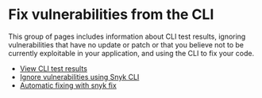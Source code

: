 # Fix vulnerabilities from the CLI

This group of pages includes information about CLI test results, ignoring vulnerabilities that have no update or patch or that you believe not to be currently exploitable in your application, and using the CLI to fix your code.

* [View CLI test results](view-cli-test-results.md)
* [Ignore vulnerabilities using Snyk CLI](ignore-vulnerabilities-using-snyk-cli.md)
* [Automatic fixing with snyk fix](../../features/snyk-cli/fix-vulnerabilities-from-the-cli/automatic-remediation-with-snyk-fix.md)
